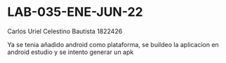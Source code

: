 # LAB-035-ENE-JUN-22
Carlos Uriel Celestino Bautista 1822426

Ya se tenia añadido android como plataforma, se buildeo la aplicacion en android estudio y se intento generar un apk